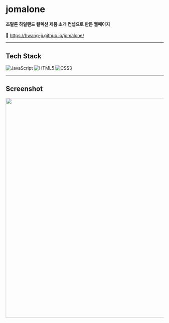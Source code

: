 # jomalone

#### 조말론 하일랜드 컬렉션 제품 소개 컨셉으로 만든 웹페이지

🔗 https://hwang-ji.github.io/jomalone/

---

## Tech Stack

<img alt="JavaScript" src="https://img.shields.io/badge/JavaScript-F7DF1E?style=for-the-badge&logo=javascript&logoColor=black"/> <img alt="HTML5" src="https://img.shields.io/badge/html5%20-%23E34F26.svg?&style=for-the-badge&logo=html5&logoColor=white"/> <img alt="CSS3" src="https://img.shields.io/badge/css3%20-%231572B6.svg?&style=for-the-badge&logo=css3&logoColor=white"/>

---

## Screenshot

<img width="700" src="https://github.com/Hwang-ji/jomalone/assets/79661326/046e8bc3-e869-48eb-8a17-acdd3caf5cb8">
